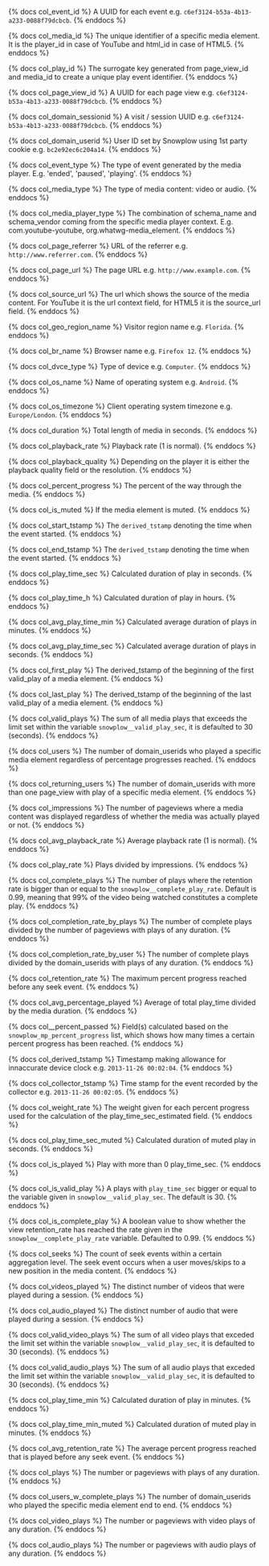 {% docs col_event_id %}
A UUID for each event e.g. `c6ef3124-b53a-4b13-a233-0088f79dcbcb`.
{% enddocs %}

{% docs col_media_id %}
The unique identifier of a specific media element. It is the player_id in case of YouTube and html_id in case of HTML5.
{% enddocs %}

{% docs col_play_id %}
The surrogate key generated from page_view_id and media_id to create a unique play event identifier.
{% enddocs %}

{% docs col_page_view_id %}
A UUID for each page view e.g. `c6ef3124-b53a-4b13-a233-0088f79dcbcb`.
{% enddocs %}

{% docs col_domain_sessionid %}
A visit / session UUID e.g. `c6ef3124-b53a-4b13-a233-0088f79dcbcb`.
{% enddocs %}

{% docs col_domain_userid %}
User ID set by Snowplow using 1st party cookie e.g. `bc2e92ec6c204a14`.
{% enddocs %}

{% docs col_event_type %}
The type of event generated by the media player. E.g. 'ended', 'paused', 'playing'.
{% enddocs %}

{% docs col_media_type %}
The type of media content: video or audio.
{% enddocs %}

{% docs col_media_player_type %}
The combination of schema_name and schema_vendor coming from the specific media player context. E.g. com.youtube-youtube, org.whatwg-media_element.
{% enddocs %}

{% docs col_page_referrer %}
URL of the referrer e.g. `http://www.referrer.com`.
{% enddocs %}

{% docs col_page_url %}
The page URL e.g. `http://www.example.com`.
{% enddocs %}

{% docs col_source_url %}
The url which shows the source of the media content. For YouTube it is the url context field, for HTML5 it is the source_url field.
{% enddocs %}

{% docs col_geo_region_name %}
Visitor region name e.g. `Florida`.
{% enddocs %}

{% docs col_br_name %}
Browser name e.g. `Firefox 12`.
{% enddocs %}

{% docs col_dvce_type %}
Type of device e.g. `Computer`.
{% enddocs %}

{% docs col_os_name %}
Name of operating system e.g. `Android`.
{% enddocs %}

{% docs col_os_timezone %}
Client operating system timezone e.g. `Europe/London`.
{% enddocs %}

{% docs col_duration %}
Total length of media in seconds.
{% enddocs %}

{% docs col_playback_rate %}
Playback rate (1 is normal).
{% enddocs %}

{% docs col_playback_quality %}
Depending on the player it is either the playback quality field or the resolution.
{% enddocs %}

{% docs col_percent_progress %}
The percent of the way through the media.
{% enddocs %}

{% docs col_is_muted %}
If the media element is muted.
{% enddocs %}

{% docs col_start_tstamp %}
The `derived_tstamp` denoting the time when the event started.
{% enddocs %}

{% docs col_end_tstamp %}
The `derived_tstamp` denoting the time when the event started.
{% enddocs %}

{% docs col_play_time_sec %}
Calculated duration of play in seconds.
{% enddocs %}

{% docs col_play_time_h %}
Calculated duration of play in hours.
{% enddocs %}

{% docs col_avg_play_time_min %}
Calculated average duration of plays in minutes.
{% enddocs %}

{% docs col_avg_play_time_sec %}
Calculated average duration of plays in seconds.
{% enddocs %}

{% docs col_first_play %}
The derived_tstamp of the beginning of the first valid_play of a media element.
{% enddocs %}

{% docs col_last_play %}
The derived_tstamp of the beginning of the last valid_play of a media element.
{% enddocs %}

{% docs col_valid_plays %}
The sum of all media plays that exceeds the limit set within the variable `snowplow__valid_play_sec`, it is defaulted to 30 (seconds).
{% enddocs %}

{% docs col_users %}
The number of domain_userids who played a specific media element regardless of percentage progresses reached.
{% enddocs %}

{% docs col_returning_users %}
The number of domain_userids with more than one page_view with play of a specific media element.
{% enddocs %}

{% docs col_impressions %}
The number of pageviews where a media content was displayed regardless of whether the media was actually played or not.
{% enddocs %}

{% docs col_avg_playback_rate %}
Average playback rate (1 is normal).
{% enddocs %}

{% docs col_play_rate %}
Plays divided by impressions.
{% enddocs %}

{% docs col_complete_plays %}
The number of plays where the retention rate is bigger than or equal to the `snowplow__complete_play_rate`. Default is 0.99, meaning that 99% of the video being watched constitutes a complete play.
{% enddocs %}

{% docs col_completion_rate_by_plays %}
The number of complete plays divided by the number of pageviews with plays of any duration.
{% enddocs %}

{% docs col_completion_rate_by_user %}
The number of complete plays divided by the domain_userids with plays of any duration.
{% enddocs %}

{% docs col_retention_rate %}
The maximum percent progress reached before any seek event.
{% enddocs %}

{% docs col_avg_percentage_played %}
Average of total play_time divided by the media duration.
{% enddocs %}

{% docs col__percent_passed %}
Field(s) calculated based on the `snowplow_mp_percent_progress` list, which shows how many times a certain percent progress has been reached.
{% enddocs %}

{% docs col_derived_tstamp %}
Timestamp making allowance for innaccurate device clock e.g. `2013-11-26 00:02:04`.
{% enddocs %}

{% docs col_collector_tstamp %}
Time stamp for the event recorded by the collector e.g. `2013-11-26 00:02:05`.
{% enddocs %}

{% docs col_weight_rate %}
The weight given for each percent progress used for the calculation of the play_time_sec_estimated field.
{% enddocs %}

{% docs col_play_time_sec_muted %}
Calculated duration of muted play in seconds.
{% enddocs %}

{% docs col_is_played %}
Play with more than 0 play_time_sec.
{% enddocs %}

{% docs col_is_valid_play %}
A plays with `play_time_sec` bigger or equal to the variable given in `snowplow__valid_play_sec`. The default is 30.
{% enddocs %}

{% docs col_is_complete_play %}
A boolean value to show whether the view retention_rate has reached the rate given in the `snowplow__complete_play_rate` variable. Defaulted to 0.99.
{% enddocs %}

{% docs col_seeks %}
The count of seek events within a certain aggregation level. The seek event occurs when a user moves/skips to a new position in the media content.
{% enddocs %}

{% docs col_videos_played %}
The distinct number of videos that were played during a session.
{% enddocs %}

{% docs col_audio_played %}
The distinct number of audio that were played during a session.
{% enddocs %}

{% docs col_valid_video_plays %}
The sum of all video plays that exceded the limit set within the variable `snowplow__valid_play_sec`, it is defaulted to 30 (seconds).
{% enddocs %}

{% docs col_valid_audio_plays %}
The sum of all audio plays that exceded the limit set within the variable `snowplow__valid_play_sec`, it is defaulted to 30 (seconds).
{% enddocs %}

{% docs col_play_time_min %}
Calculated duration of play in minutes.
{% enddocs %}

{% docs col_play_time_min_muted %}
Calculated duration of muted play in minutes.
{% enddocs %}

{% docs col_avg_retention_rate %}
The average percent progress reached that is played before any seek event.
{% enddocs %}

{% docs col_plays %}
The number or pageviews with plays of any duration.
{% enddocs %}

{% docs col_users_w_complete_plays %}
The number of domain_userids who played the specific media element end to end.
{% enddocs %}

{% docs col_video_plays %}
The number or pageviews with video plays of any duration.
{% enddocs %}

{% docs col_audio_plays %}
The number or pageviews with audio plays of any duration.
{% enddocs %}
